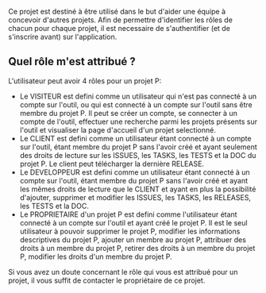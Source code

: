 Ce projet est destiné à être utilisé dans le but d'aider une équipe à concevoir d'autres projets.
Afin de permettre d'identifier les rôles de chacun pour chaque projet, il est necessaire de
s'authentifier (et de s'inscrire avant) sur l'application.

Quel rôle m'est attribué ?
--------------------------

L'utilisateur peut avoir 4 rôles pour un projet P:
* Le VISITEUR est defini comme un utilisateur qui n'est pas connecté à un compte sur l'outil,
ou qui est connecté à un compte sur l'outil sans être membre du projet P. Il peut se créer un compte,
se connecter à un compte de l'outil, effectuer une recherche parmi les projets présents sur l'outil
et visualiser la page d'accueil d'un projet selectionné. 
* Le CLIENT est defini comme un utilisateur étant connecté à un compte sur l'outil,
étant membre du projet P sans l'avoir créé et ayant seulement des droits de lecture sur les ISSUES,
les TASKS, les TESTS et la DOC du projet P. Le client peut télécharger la dernière RELEASE.
* Le DEVELOPPEUR est defini comme un utilisateur étant connecté à un compte sur l'outil,
étant membre du projet P sans l'avoir créé et ayant les mêmes droits de lecture que le CLIENT et
ayant en plus la possibilité d'ajouter, supprimer et modifier les ISSUES, les TASKS, les RELEASES,
les TESTS et la DOC.
* Le PROPRIETAIRE d'un projet P est defini comme l'utilisateur étant connecté à un compte sur
l'outil et ayant créé le projet P. Il est le seul utilisateur à pouvoir supprimer le projet P,
modifier les informations descriptives du projet P, ajouter un membre au projet P, attribuer des
droits à un membre du projet P, retirer des droits à un membre du projet P, modifier les droits
d'un membre du projet P.

Si vous avez un doute concernant le rôle qui vous est attribué pour un projet, il vous suffit de
contacter le propriétaire de ce projet.
